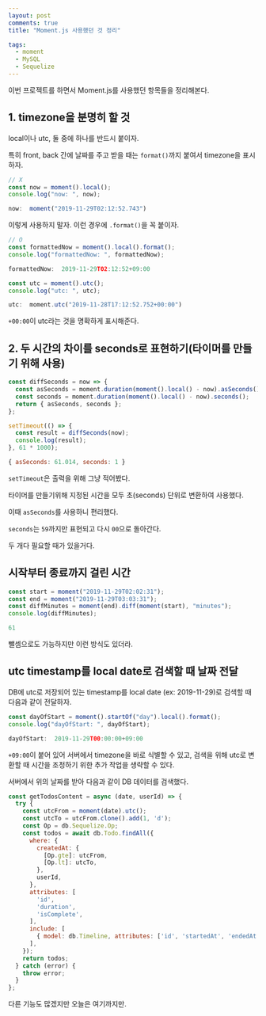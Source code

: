 ```yaml
---
layout: post
comments: true
title: "Moment.js 사용했던 것 정리"

tags:
  - moment
  - MySQL
  - Sequelize
---
```


이번 프로젝트를 하면서 Moment.js를 사용했던 항목들을 정리해본다.

## 1. timezone을 분명히 할 것

local이나 utc, 둘 중에 하나를 반드시 붙이자.

특히 front, back 간에 날짜를 주고 받을 때는 `format()`까지 붙여서 timezone을 표시하자.

```js
// X
const now = moment().local();
console.log("now: ", now);
```

```js
now:  moment("2019-11-29T02:12:52.743")
```

이렇게 사용하지 말자. 이런 경우에 `.format()`을 꼭 붙이자.

```js
// O
const formattedNow = moment().local().format();
console.log("formattedNow: ", formattedNow);
```

```js
formattedNow:  2019-11-29T02:12:52+09:00
```

```js
const utc = moment().utc();
console.log("utc: ", utc);
```

```js
utc:  moment.utc("2019-11-28T17:12:52.752+00:00")
```

`+00:00`이 utc라는 것을 명확하게 표시해준다.

## 2. 두 시간의 차이를 seconds로 표현하기(타이머를 만들기 위해 사용)

```js
const diffSeconds = now => {
  const asSeconds = moment.duration(moment().local() - now).asSeconds();
  const seconds = moment.duration(moment().local() - now).seconds();
  return { asSeconds, seconds };
};

setTimeout(() => {
  const result = diffSeconds(now);
  console.log(result);
}, 61 * 1000);
```

```js
{ asSeconds: 61.014, seconds: 1 }
```

`setTimeout`은 출력을 위해 그냥 적어봤다.

타이머를 만들기위해 지정된 시간을 모두 초(seconds) 단위로 변환하여 사용했다.

이때 `asSeconds`를 사용하니 편리했다.

`seconds`는 `59`까지만 표현되고 다시 `00`으로 돌아간다.

두 개다 필요할 때가 있을거다.

## 시작부터 종료까지 걸린 시간

```js
const start = moment("2019-11-29T02:02:31");
const end = moment("2019-11-29T03:03:31");
const diffMinutes = moment(end).diff(moment(start), "minutes");
console.log(diffMinutes);
```

```js
61
```

뺄셈으로도 가능하지만 이런 방식도 있더라.

## utc timestamp를 local date로 검색할 때 날짜 전달

DB에 utc로 저장되어 있는 timestamp를 local date (ex: 2019-11-29)로 검색할 때 다음과 같이 전달하자.

```js
const dayOfStart = moment().startOf("day").local().format();
console.log("dayOfStart: ", dayOfStart);
```

```js
dayOfStart:  2019-11-29T00:00:00+09:00
```

`+09:00`이 붙어 있어 서버에서 timezone을 바로 식별할 수 있고, 검색을 위해 utc로 변환할 때 시간을 조정하기 위한 추가 작업을 생략할 수 있다.

서버에서 위의 날짜를 받아 다음과 같이 DB 데이터를 검색했다.

```js
const getTodosContent = async (date, userId) => {
  try {
    const utcFrom = moment(date).utc();
    const utcTo = utcFrom.clone().add(1, 'd');
    const Op = db.Sequelize.Op;
    const todos = await db.Todo.findAll({
      where: {
        createdAt: {
          [Op.gte]: utcFrom,
          [Op.lt]: utcTo,
        },
        userId,
      },
      attributes: [
        'id',
        'duration',
        'isComplete',
      ],
      include: [
        { model: db.Timeline, attributes: ['id', 'startedAt', 'endedAt'] },
      ],
    });
    return todos;
  } catch (error) {
    throw error;
  }
};
```

다른 기능도 많겠지만 오늘은 여기까지만.
